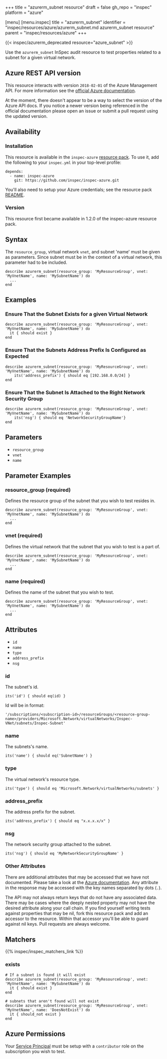 +++
title = "azurerm_subnet resource"
draft = false
gh_repo = "inspec"
platform = "azure"

[menu]
  [menu.inspec]
    title = "azurerm_subnet"
    identifier = "inspec/resources/azure/azurerm_subnet.md azurerm_subnet resource"
    parent = "inspec/resources/azure"
+++

{{< inspec/azurerm_deprecated resource="azure_subnet" >}}

Use the `azurerm_subnet` InSpec audit resource to test properties related to a
subnet for a given virtual network.

## Azure REST API version

This resource interacts with version `2018-02-01` of the Azure
Management API. For more information see the [official Azure documentation](https://docs.microsoft.com/en-us/rest/api/virtualnetwork/subnets/get).

At the moment, there doesn't appear to be a way to select the version of the
Azure API docs. If you notice a newer version being referenced in the official
documentation please open an issue or submit a pull request using the updated
version.

## Availability

### Installation

This resource is available in the `inspec-azure` [resource
pack](/inspec/glossary/#resource-pack). To use it, add the
following to your `inspec.yml` in your top-level profile:

    depends:
      - name: inspec-azure
        git: https://github.com/inspec/inspec-azure.git

You'll also need to setup your Azure credentials; see the resource pack
[README](https://github.com/inspec/inspec-azure#inspec-for-azure).

### Version

This resource first became available in 1.2.0 of the inspec-azure resource pack.

## Syntax

The `resource_group`, virtual network `vnet`, and subnet 'name' must be given as parameters.
Since subnet must be in the context of a virtual network, this parameter had to be included.

    describe azurerm_subnet(resource_group: 'MyResourceGroup', vnet: 'MyVnetName', name: 'MySubnetName') do
      ...
    end

## Examples

### Ensure That the Subnet Exists for a given Virtual Network

    describe azurerm_subnet(resource_group: 'MyResourceGroup', vnet: 'MyVnetName', name: 'MySubnetName') do
      it { should exist }
    end

### Ensure That the Subnets Address Prefix Is Configured as Expected

    describe azurerm_subnet(resource_group: 'MyResourceGroup', vnet: 'MyVnetName', name: 'MySubnetName') do
        its('address_prefix') { should eq [192.168.0.0/24] }
    end

### Ensure That the Subnet Is Attached to the Right Network Security Group

    describe azurerm_subnet(resource_group: 'MyResourceGroup', vnet: 'MyVnetName', name: 'MySubnetName') do
        its('nsg') { should eq 'NetworkSecurityGroupName'}
    end

## Parameters

- `resource_group`
- `vnet`
- `name`

## Parameter Examples

### resource_group (required)

Defines the resource group of the subnet that you wish to test resides in.

    describe azurerm_subnet(resource_group: 'MyResourceGroup', vnet: 'MyVnetName', name: 'MySubnetName') do
      ...
    end

### vnet (required)

Defines the virtual network that the subnet that you wish to test is a part of.

    describe azurerm_subnet(resource_group: 'MyResourceGroup', vnet: 'MyVnetName', name: 'MySubnetName') do
      ...
    end

### name (required)

Defines the name of the subnet that you wish to test.

    describe azurerm_subnet(resource_group: 'MyResourceGroup', vnet: 'MyVnetName', name: 'MySubnetName') do
      ...
    end

## Attributes

- `id`
- `name`
- `type`
- `address_prefix`
- `nsg`

### id

The subnet's id.

    its('id') { should eq(id) }

Id will be in
format:

    '/subscriptions/<subscription-id>/resourceGroups/<resource-group-name>/providers/Microsoft.Network/virtualNetworks/Inspec-VNet/subnets/Inspec-Subnet'

### name

The subnets's name.

    its('name') { should eq('SubnetName') }

### type

The virtual network's resource type.

    its('type') { should eq 'Microsoft.Network/virtualNetworks/subnets' }

### address_prefix

The address prefix for the subnet.

    its('address_prefix') { should eq "x.x.x.x/x" }

### nsg

The network security group attached to the subnet.

    its('nsg') { should eq 'MyNetworkSecurityGroupName' }

### Other Attributes

There are additional attributes that may be accessed that we have not
documented. Please take a look at the [Azure documentation](#azure-rest-api-version).
Any attribute in the response may be accessed with the key names separated by
dots (`.`).

The API may not always return keys that do not have any associated data. There
may be cases where the deeply nested property may not have the desired
attribute along your call chain. If you find yourself writing tests against
properties that may be nil, fork this resource pack and add an accessor to the
resource. Within that accessor you'll be able to guard against nil keys. Pull
requests are always welcome.

## Matchers

{{% inspec/inspec_matchers_link %}}

### exists

    # If a subnet is found it will exist
    describe azurerm_subnet(resource_group: 'MyResourceGroup', vnet: 'MyVnetName', name: 'MySubnetName') do
      it { should exist }
    end

    # subnets that aren't found will not exist
    describe azurerm_subnet(resource_group: 'MyResourceGroup', vnet: 'MyVnetName', name: 'DoesNotExist') do
      it { should_not exist }
    end

## Azure Permissions

Your [Service
Principal](https://docs.microsoft.com/en-us/azure/azure-resource-manager/resource-group-create-service-principal-portal)
must be setup with a `contributor` role on the subscription you wish to test.
